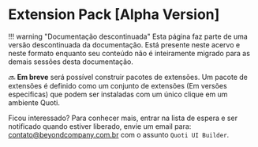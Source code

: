 # Extension Pack [Alpha Version]

!!! warning "Documentação descontinuada"
    Esta página faz parte de uma versão descontinuada da documentação. Está presente neste acervo e neste formato enquanto seu conteúdo não é inteiramente migrado para as demais sessões desta documentação.






🔜 **Em breve** será possível construir pacotes de extensões. Um pacote de extensões é definido como um conjunto de extensões (Em versões especificas) que podem ser instaladas com um único clique em um ambiente Quoti.



Ficou interessado? Para conhecer mais, entrar na lista de espera e ser notificado quando estiver liberado, envie um email para: [contato@beyondcompany.com.br](mailto:contato@beyondcompany.com.br) com o assunto `Quoti UI Builder`.
